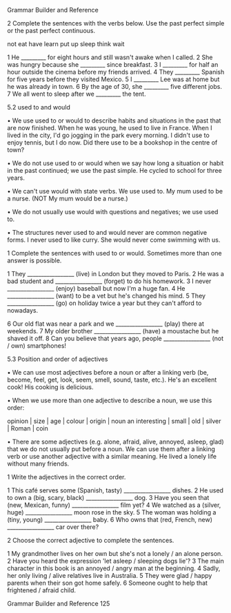 Grammar Builder and Reference

2 Complete the sentences with the verbs below. Use the past perfect simple or the past perfect continuous.

not eat   have   learn   put up   sleep   think   wait

1 He _________ for eight hours and still wasn't awake when I called.
2 She was hungry because she _________ since breakfast.
3 I _________ for half an hour outside the cinema before my friends arrived.
4 They _________ Spanish for five years before they visited Mexico.
5 I _________ Lee was at home but he was already in town.
6 By the age of 30, she _________ five different jobs.
7 We all went to sleep after we _________ the tent.

5.2 used to and would

• We use used to or would to describe habits and situations in the past that are now finished.
When he was young, he used to live in France.
When I lived in the city, I'd go jogging in the park every morning.
I didn't use to enjoy tennis, but I do now.
Did there use to be a bookshop in the centre of town?

• We do not use used to or would when we say how long a situation or habit in the past continued; we use the past simple.
He cycled to school for three years.

• We can't use would with state verbs. We use used to.
My mum used to be a nurse.
(NOT My mum would be a nurse.)

• We do not usually use would with questions and negatives; we use used to.

• The structures never used to and would never are common negative forms.
I never used to like curry.
She would never come swimming with us.

1 Complete the sentences with used to or would. Sometimes more than one answer is possible.

1 They _________________ (live) in London but they moved to Paris.
2 He was a bad student and _________________ (forget) to do his homework.
3 I never _________________ (enjoy) baseball but now I'm a huge fan.
4 He _________________ (want) to be a vet but he's changed his mind.
5 They _________________ (go) on holiday twice a year but they can't afford to nowadays.

6 Our old flat was near a park and we _________________ (play) there at weekends.
7 My older brother _________________ (have) a moustache but he shaved it off.
8 Can you believe that years ago, people _________________ (not / own) smartphones!

5.3 Position and order of adjectives

• We can use most adjectives before a noun or after a linking verb (be, become, feel, get, look, seem, smell, sound, taste, etc.).
He's an excellent cook! His cooking is delicious.

• When we use more than one adjective to describe a noun, we use this order:

opinion | size | age | colour | origin | noun
an interesting | small | old | silver | Roman | coin

• There are some adjectives (e.g. alone, afraid, alive, annoyed, asleep, glad) that we do not usually put before a noun. We can use them after a linking verb or use another adjective with a similar meaning.
He lived a lonely life without many friends.

1 Write the adjectives in the correct order.

1 This café serves some (Spanish, tasty) _________________ dishes.
2 He used to own a (big, scary, black) _________________ dog.
3 Have you seen that (new, Mexican, funny) _________________ film yet?
4 We watched as a (silver, huge) _________________ moon rose in the sky.
5 The woman was holding a (tiny, young) _________________ baby.
6 Who owns that (red, French, new) _________________ car over there?

2 Choose the correct adjective to complete the sentences.

1 My grandmother lives on her own but she's not a lonely / an alone person.
2 Have you heard the expression 'let asleep / sleeping dogs lie'?
3 The main character in this book is an annoyed / angry man at the beginning.
4 Sadly, her only living / alive relatives live in Australia.
5 They were glad / happy parents when their son got home safely.
6 Someone ought to help that frightened / afraid child.

Grammar Builder and Reference   125